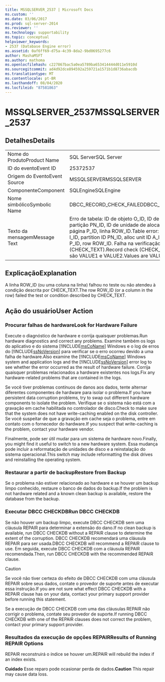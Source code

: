 ```yaml
---
title: MSSQLSERVER_2537 | Microsoft Docs
ms.custom: ''
ms.date: 03/06/2017
ms.prod: sql-server-2014
ms.reviewer: ''
ms.technology: supportability
ms.topic: conceptual
helpviewer_keywords:
- 2537 (Database Engine error)
ms.assetid: 0af6ff69-d75a-4c39-8da2-9bd0695277c6
author: MashaMSFT
ms.author: mathoma
ms.openlocfilehash: c227867bac5a0ea5789ba653414444d011e5910d
ms.sourcegitcommit: ad4d92dce894592a259721a1571b1d8736abacdb
ms.translationtype: MT
ms.contentlocale: pt-BR
ms.lasthandoff: 08/04/2020
ms.locfileid: "87581863"
---
```

# <a name="mssqlserver_2537"></a><span data-ttu-id="d78d4-102">MSSQLSERVER_2537</span><span class="sxs-lookup"><span data-stu-id="d78d4-102">MSSQLSERVER_2537</span></span>
    
## <a name="details"></a><span data-ttu-id="d78d4-103">Detalhes</span><span class="sxs-lookup"><span data-stu-id="d78d4-103">Details</span></span>  
  
|||  
|-|-|  
|<span data-ttu-id="d78d4-104">Nome do Produto</span><span class="sxs-lookup"><span data-stu-id="d78d4-104">Product Name</span></span>|<span data-ttu-id="d78d4-105">SQL Server</span><span class="sxs-lookup"><span data-stu-id="d78d4-105">SQL Server</span></span>|  
|<span data-ttu-id="d78d4-106">ID do evento</span><span class="sxs-lookup"><span data-stu-id="d78d4-106">Event ID</span></span>|<span data-ttu-id="d78d4-107">2537</span><span class="sxs-lookup"><span data-stu-id="d78d4-107">2537</span></span>|  
|<span data-ttu-id="d78d4-108">Origem do Evento</span><span class="sxs-lookup"><span data-stu-id="d78d4-108">Event Source</span></span>|<span data-ttu-id="d78d4-109">MSSQLSERVER</span><span class="sxs-lookup"><span data-stu-id="d78d4-109">MSSQLSERVER</span></span>|  
|<span data-ttu-id="d78d4-110">Componente</span><span class="sxs-lookup"><span data-stu-id="d78d4-110">Component</span></span>|<span data-ttu-id="d78d4-111">SQLEngine</span><span class="sxs-lookup"><span data-stu-id="d78d4-111">SQLEngine</span></span>|  
|<span data-ttu-id="d78d4-112">Nome simbólico</span><span class="sxs-lookup"><span data-stu-id="d78d4-112">Symbolic Name</span></span>|<span data-ttu-id="d78d4-113">DBCC_RECORD_CHECK_FAILED</span><span class="sxs-lookup"><span data-stu-id="d78d4-113">DBCC_RECORD_CHECK_FAILED</span></span>|  
|<span data-ttu-id="d78d4-114">Texto da mensagem</span><span class="sxs-lookup"><span data-stu-id="d78d4-114">Message Text</span></span>|<span data-ttu-id="d78d4-115">Erro de tabela: ID de objeto O_ID, ID de índice I_ID, ID de partição PN_ID, ID de unidade de alocação A_ID (tipo TYPE), página P_ID, linha ROW_ID.</span><span class="sxs-lookup"><span data-stu-id="d78d4-115">Table error: Object ID O_ID, index ID I_ID, partition ID PN_ID, alloc unit ID A_ID (type TYPE), page P_ID, row ROW_ID.</span></span> <span data-ttu-id="d78d4-116">Falha na verificação de registro (CHECK_TEXT).</span><span class="sxs-lookup"><span data-stu-id="d78d4-116">Record check (CHECK_TEXT) failed.</span></span> <span data-ttu-id="d78d4-117">Os valores são VALUE1 e VALUE2.</span><span class="sxs-lookup"><span data-stu-id="d78d4-117">Values are VALUE1 and VALUE2.</span></span>|  
  
## <a name="explanation"></a><span data-ttu-id="d78d4-118">Explicação</span><span class="sxs-lookup"><span data-stu-id="d78d4-118">Explanation</span></span>  
 <span data-ttu-id="d78d4-119">A linha ROW_ID (ou uma coluna na linha) falhou no teste ou não atendeu à condição descrita por CHECK_TEXT.</span><span class="sxs-lookup"><span data-stu-id="d78d4-119">The row ROW_ID (or a column in the row) failed the test or condition described by CHECK_TEXT.</span></span>  
  
## <a name="user-action"></a><span data-ttu-id="d78d4-120">Ação do usuário</span><span class="sxs-lookup"><span data-stu-id="d78d4-120">User Action</span></span>  
  
### <a name="look-for-hardware-failure"></a><span data-ttu-id="d78d4-121">Procurar falhas de hardware</span><span class="sxs-lookup"><span data-stu-id="d78d4-121">Look for Hardware Failure</span></span>  
 <span data-ttu-id="d78d4-122">Execute o diagnóstico de hardware e corrija quaisquer problemas.</span><span class="sxs-lookup"><span data-stu-id="d78d4-122">Run hardware diagnostics and correct any problems.</span></span> <span data-ttu-id="d78d4-123">Examine também os logs do aplicativo e do sistema [!INCLUDE[msCoName](../../includes/msconame-md.md)] Windows e o log de erros do [!INCLUDE[ssNoVersion](../../includes/ssnoversion-md.md)] para verificar se o erro ocorreu devido a uma falha de hardware.</span><span class="sxs-lookup"><span data-stu-id="d78d4-123">Also examine the [!INCLUDE[msCoName](../../includes/msconame-md.md)] Windows system and application logs and the [!INCLUDE[ssNoVersion](../../includes/ssnoversion-md.md)] error log to see whether the error occurred as the result of hardware failure.</span></span> <span data-ttu-id="d78d4-124">Corrija quaisquer problemas relacionados a hardware existentes nos logs.</span><span class="sxs-lookup"><span data-stu-id="d78d4-124">Fix any hardware-related problems that are contained in the logs.</span></span>  
  
 <span data-ttu-id="d78d4-125">Se você tiver problemas contínuos de danos aos dados, tente alternar diferentes componentes de hardware para isolar o problema.</span><span class="sxs-lookup"><span data-stu-id="d78d4-125">If you have persistent data corruption problems, try to swap out different hardware components to isolate the problem.</span></span> <span data-ttu-id="d78d4-126">Verifique se o sistema não está com a gravação em cache habilitada no controlador de disco.</span><span class="sxs-lookup"><span data-stu-id="d78d4-126">Check to make sure that the system does not have write-caching enabled on the disk controller.</span></span> <span data-ttu-id="d78d4-127">Se você suspeitar de que a gravação em cache seja o problema, entre em contato com o fornecedor do hardware.</span><span class="sxs-lookup"><span data-stu-id="d78d4-127">If you suspect that write-caching is the problem, contact your hardware vendor.</span></span>  
  
 <span data-ttu-id="d78d4-128">Finalmente, pode ser útil mudar para um sistema de hardware novo.</span><span class="sxs-lookup"><span data-stu-id="d78d4-128">Finally, you might find it useful to switch to a new hardware system.</span></span> <span data-ttu-id="d78d4-129">Essa mudança pode incluir a reformatação de unidades de disco e a reinstalação do sistema operacional.</span><span class="sxs-lookup"><span data-stu-id="d78d4-129">This switch may include reformatting the disk drives and reinstalling the operating system.</span></span>  
  
### <a name="restore-from-backup"></a><span data-ttu-id="d78d4-130">Restaurar a partir de backup</span><span class="sxs-lookup"><span data-stu-id="d78d4-130">Restore from Backup</span></span>  
 <span data-ttu-id="d78d4-131">Se o problema não estiver relacionado ao hardware e se houver um backup limpo conhecido, restaure o banco de dados do backup.</span><span class="sxs-lookup"><span data-stu-id="d78d4-131">If the problem is not hardware related and a known clean backup is available, restore the database from the backup.</span></span>  
  
### <a name="run-dbcc-checkdb"></a><span data-ttu-id="d78d4-132">Executar DBCC CHECKDB</span><span class="sxs-lookup"><span data-stu-id="d78d4-132">Run DBCC CHECKDB</span></span>  
 <span data-ttu-id="d78d4-133">Se não houver um backup limpo, execute DBCC CHECKDB sem uma cláusula REPAIR para determinar a extensão do dano.</span><span class="sxs-lookup"><span data-stu-id="d78d4-133">If no clean backup is available, run DBCC CHECKDB without a REPAIR clause to determine the extent of the corruption.</span></span> <span data-ttu-id="d78d4-134">DBCC CHECKDB recomendará uma cláusula REPAIR para ser usada.</span><span class="sxs-lookup"><span data-stu-id="d78d4-134">DBCC CHECKDB will recommend a REPAIR clause to use.</span></span> <span data-ttu-id="d78d4-135">Em seguida, execute DBCC CHECKDB com a cláusula REPAIR recomendada.</span><span class="sxs-lookup"><span data-stu-id="d78d4-135">Then, run DBCC CHECKDB with the recommended REPAIR clause.</span></span>  
  
> [!CAUTION]  
>  <span data-ttu-id="d78d4-136">Se você não tiver certeza do efeito de DBCC CHECKDB com uma cláusula REPAIR sobre seus dados, contate o provedor de suporte antes de executar essa instrução.</span><span class="sxs-lookup"><span data-stu-id="d78d4-136">If you are not sure what effect DBCC CHECKDB with a REPAIR clause has on your data, contact your primary support provider before running this statement.</span></span>  
  
 <span data-ttu-id="d78d4-137">Se a execução de DBCC CHECKDB com uma das cláusulas REPAIR não corrigir o problema, contate seu provedor de suporte.</span><span class="sxs-lookup"><span data-stu-id="d78d4-137">If running DBCC CHECKDB with one of the REPAIR clauses does not correct the problem, contact your primary support provider.</span></span>  
  
### <a name="results-of-running-repair-options"></a><span data-ttu-id="d78d4-138">Resultados da execução de opções REPAIR</span><span class="sxs-lookup"><span data-stu-id="d78d4-138">Results of Running REPAIR Options</span></span>  
 <span data-ttu-id="d78d4-139">REPAIR reconstruirá o índice se houver um.</span><span class="sxs-lookup"><span data-stu-id="d78d4-139">REPAIR will rebuild the index if an index exists.</span></span>  
  
 <span data-ttu-id="d78d4-140">**Cuidado** Esse reparo pode ocasionar perda de dados.</span><span class="sxs-lookup"><span data-stu-id="d78d4-140">**Caution** This repair may cause data loss.</span></span>  
  
  
